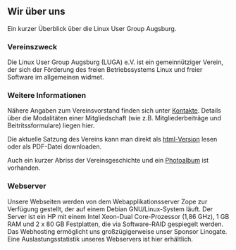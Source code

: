 ## Wir über uns
Ein kurzer Überblick über die Linux User Group Augsburg.

### Vereinszweck
Die Linux User Group Augsburg (LUGA) e.V. ist ein gemeinnütziger Verein, der sich der 
Förderung des freien Betriebssystems Linux und freier Software im allgemeinen widmet.

### Weitere Informationen
Nähere Angaben zum Vereinsvorstand finden sich unter [Kontakte](kontakte.html). Details über die Modalitäten
einer Mitgliedschaft (wie z.B. Mitgliederbeiträge und Beitritssformulare) liegen hier.

Die aktuelle Satzung des Vereins kann man direkt als [html-Version](satzung.html) lesen oder als PDF-Datei downloaden.

Auch ein kurzer Abriss der Vereinsgeschichte und ein [Photoalbum](album.html) ist vorhanden.

### Webserver
Unsere Webseiten werden von dem Webapplikationsserver Zope zur Verfügung gestellt, der auf 
einem Debian GNU/Linux-System läuft. Der Server ist ein HP mit einem Intel Xeon-Dual 
Core-Prozessor (1,86 GHz), 1 GB RAM und 2 x 80 GB Festplatten, die via Software-RAID gespiegelt werden.
Das Webhosting ermöglicht uns großzügigerweise unser Sponsor Linogate. Eine Auslastungsstatistik 
unseres Webservers ist hier erhältlich.